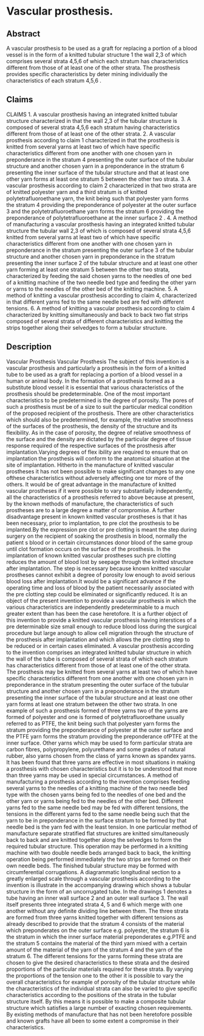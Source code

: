 # Vascular prosthesis.

## Abstract
A vascular prosthesis to be used as a graft for replacing a portion of a blood vessel is in the form of a knitted tubular structure 1 the wall 2,3 of which comprises several strata 4,5,6 of which each stratum has characteristics different from those of at least one of the other strata. The prosthesis provides specific characteristics by deter mining individually the characteristics of each stratum 4,5,6 .

## Claims
CLAIMS 1. A vascular prosthesis having an integrated knitted tubular structure characterized in that the wall 2,3 of the tubular structure is composed of several strata 4,5,6 each stratum having characteristics different from those of at least one of the other strata. 2. A vascular prosthesis according to claim 1 characterized in that the prosthesis is knitted from several yarns at least two of which have specific characteristics different from one another with one chosen yarn in preponderance in the stratum 4 presenting the outer surface of the tubular structure and another chosen yarn in a preponderance in the stratum 6 presenting the inner surface of the tubular structure and that at least one other yarn forms at least one stratum 5 between the other two strata. 3. A vascular prosthesis according to claim 2 characterized in that two strata are of knitted polyester yarn and a third stratum is of knitted polytetrafluoroethane yarn, the knit being such that polyester yarn forms the stratum 4 providing the preponderance of polyester at the outer surface 3 and the polytetrafluoroethane yarn forms the stratum 6 providing the preponderance of polytetrafluoroethane at the inner surface 2 . 4. A method of manufacturing a vascular prosthesis having an integrated knitted tubular structure the tubular wall 2,3 of which is composed of several strata 4,5,6 knitted from several yarns at least two of which have specific characteristics different from one another with one chosen yarn in preponderance in the stratum presenting the outer surface 3 of the tubular structure and another chosen yarn in preponderance in the stratum presenting the inner surface 2 of the tubular structure and at least one other yarn forming at least one stratum 5 between the other two strata, characterized by feeding the said chosen yarns to the needles of one bed of a knitting machine of the two needle bed type and feeding the other yarn or yarns to the needles of the other bed of the knitting machine. 5. A method of knitting a vascular prosthesis according to claim 4, characterized in that different yarns fed to the same needle bed are fed with different tensions. 6. A method of knitting a vascular prosthesis according to claim 4 characterized by knitting simultaneously and back to back two flat strips composed of several strata of different characteristics and knitting the strips together along their selvedges to form a tubular structure.

## Description
Vascular Prosthesis Vascular Prosthesis The subject of this invention is a vascular prosthesis and particularly a prosthesis in the form of a knitted tube to be used as a graft for replacing a portion of a blood vessel in a human or animal body. In the formation of a prosthesis formed as a substitute blood vessel it is essential that various characteristics of the prosthesis should be predeterminable. One of the most important characteristics to be predetermined is the degree of porosity. The pores of such a prosthesis must be of a size to suit the particular medical condition of the proposed recipient of the prosthesis. There are other characteristics which should also be predetermined, for example, the relative smoothness of the surfaces of the prosthesis, the density of the structure and its flexibility. As in the case of porosity, the degree of relative smoothness of the surface and the density are dictated by the particular degree of tissue response required of the respective surfaces of the prosthesis after implantation.Varying degrees of flex ibility are required to ensure that on implantation the prosthesis will conform to the anatomical situation at the site of implantation. Hitherto in the manufacture of knitted vascular prostheses it has not been possible to make significant changes to any one ofthese characteristics without adversely affecting one tor more of the others. It would be of great advantage in the manufacture of knitted vascular prostheses if it were possible to vary substantially independently, all the characteristics of a prosthesis referred to above because at present, by the known methods of manufacture, the characteristics of such prostheses are to a large degree a matter of compromise. A further disadvantage present in known knitted vascular prostheses is that it has been necessary, prior to implantation, to pre clot the prosthesis to be implanted.By the expression pre clot or pre clotting is meant the step during surgery on the recipient of soaking the prosthesis in blood, normally the patient s blood or in certain circumstances donor blood of the same group until clot formation occurs on the surface of the prosthesis. In the implantation of known knitted vascular prostheses such pre clotting reduces the amount of blood lost by seepage through the knitted structure after implantation. The step is necessary because known knitted vascular prostheses cannot exhibit a degree of porosity low enough to avoid serious blood loss after implantation.It would be a significant advance if the operating time and loss of blood by the patient necessarily associated with the pre clotting step could be eliminated or significantly reduced. It is an object of the present invention to provide a vascular prosthesis in which the various characteristics are independently predeterminable to a much greater extent than has been the case heretofore. It is a further object of this invention to provide a knitted vascular prosthesis having interstices of a pre determinable size small enough to reduce blood loss during the surgical procedure but large anough to allow cell migration through the structure of the prosthesis after implantation and which allows the pre clotting step to be reduced or in certain cases eliminated. A vascular prosthesis according to the invention comprises an integrated knitted tubular structure in which the wall of the tube is composed of several strata of which each stratum has characteristics different from those of at least one of the other strata. The prosthesis may be knitted from several yarns at least two of which have specific characteristics different from one another with one chosen yarn in preponderance in the stratum presenting the outer surface of the tubular structure and another chosen yarn in a preponderance in the stratum presenting the inner surface of the tubular structure and at least one other yarn forms at least one stratum between the other two strata. In one example of such a prosthesis formed of three yarns two of the yarns are formed of polyester and one is formed of polytetrafluoroethane usually referred to as PTFE, the knit being such that polyester yarn forms the stratum providing the preponderance of polyester at the outer surface and the PTFE yarn forms the stratum providing the preponderance ofPTFE at the inner surface. Other yarns which may be used to form particular strata are carbon fibres, polypropylene, polyurethane and some grades of natural rubber, also yarns chosen from the class of yarns known as spandex yarns. It has been found that three yarns are effective in most situations in making a prosthesis with chosen characteristics but it is to be understood that more than three yarns may be used in special circumstances. A method of manufacturing a prosthesis according to the invention comprises feeding several yarns to the needles of a knitting machine of the two needle bed type with the chosen yarns being fed to the needles of one bed and the other yarn or yarns being fed to the needles of the other bed. Different yarns fed to the same needle bed may be fed with different tensions, the tensions in the different yarns fed to the same needle being such that the yarn to be in preponderance in the surface stratum to be formed by that needle bed is the yarn fed with the least tension. In one particular method of manufacture separate stratified flat structures are knitted simultaneously back to back and are knitted together along the selvedges to form the required tubular structure. This operation may be performed in a knitting machine with two double needle beds arranged back to back, the knitting operation being performed immediately the two strips are formed on their own needle beds. The finished tubular structure may be formed with circumferential corrugations. A diagrammatic longitudinal section to a greatly enlarged scale through a vascular prosthesis according to the invention is illustrate in the accompanying drawing which shows a tubular structure in the form of an uncorrugated tube. In the drawings 1 denotes a tube having an inner wall surface 2 and an outer wall surface 3. The wall itself presents three integrated strata 4, 5 and 6 which merge with one another without any definite dividing line between them. The three strata are formed from three yarns knitted together with different tensions as already described to provide that the stratum 4 consists of the material which preponderates on the outer surface e.g. polyester, the stratum 6 is the stratum in which the inner surface material preponderates e.g.PTFE and the stratum 5 contains the material of the third yarn mixed with a certain amount of the material of the yarn of the stratum 4 and the yarn of the stratum 6. The different tensions for the yarns forming these strata are chosen to give the desired characteristics to these strata and the desired proportions of the particular materials required for these strata. By varying the proportions of the tension one to the other it is possible to vary the overall characteristics for example of porosity of the tubular structure while the characteristics of the individual strata can also be varied to give specific characteristics according to the positions of the strata in the tubular structure itself. By this means it is possible to make a composite tubular structure which satisfies a large number of exacting chosen requirements. By existing methods of manufacture that has not been heretofore possible and known grafts have all been to some extent a compromise in their characteristics.